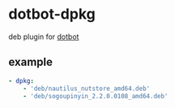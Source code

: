 # dotbot-dpkg
deb plugin for [dotbot](https://github.com/anishathalye/dotbot)

## example
```yaml
- dpkg:
    - 'deb/nautilus_nutstore_amd64.deb'
    - 'deb/sogoupinyin_2.2.0.0108_amd64.deb'
```
